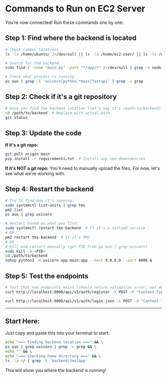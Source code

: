# Commands to Run on EC2 Server

You're now connected! Run these commands one by one:

## Step 1: Find where the backend is located

```bash
# Check common locations
ls -la /home/ubuntu/ 2>/dev/null || ls -la /home/ec2-user/ || ls -la /opt/ || ls -la /var/www/

# Search for the backend
sudo find / -name "main.py" -path "*/app/*" 2>/dev/null | grep -v node_modules | head -5

# Check what process is running
ps aux | grep -E 'uvicorn|python.*main|fastapi' | grep -v grep
```

## Step 2: Check if it's a git repository

```bash
# Once you find the backend location (let's say it's /path/to/backend)
cd /path/to/backend  # Replace with actual path
git status
```

## Step 3: Update the code

**If it's a git repo:**
```bash
git pull origin main
pip install -r requirements.txt  # Install any new dependencies
```

**If it's NOT a git repo:**
You'll need to manually upload the files. For now, let's see what we're working with.

## Step 4: Restart the backend

```bash
# Try to find how it's running:
sudo systemctl list-units | grep tms
pm2 list
ps aux | grep uvicorn

# Restart based on what you find:
sudo systemctl restart tms-backend  # If it's a systemd service
# OR
pm2 restart tms-backend  # If it's PM2
# OR
# Kill and restart manually (get PID from ps aux | grep uvicorn)
sudo kill -9 <PID>
cd /path/to/backend
nohup python3 -m uvicorn app.main:app --host 0.0.0.0 --port 8000 &
```

## Step 5: Test the endpoints

```bash
# Test that new endpoints exist (should return validation error, not 404)
curl http://localhost:8000/api/v1/auth/register -X POST -H "Content-Type: application/json" -d '{}'

curl http://localhost:8000/api/v1/auth/login-json -X POST -H "Content-Type: application/json" -d '{}'
```

---

## Start Here:

Just copy and paste this into your terminal to start:

```bash
echo "=== Finding backend location ===" && \
ps aux | grep uvicorn | grep -v grep && \
echo "" && \
echo "=== Checking home directory ===" && \
ls -la ~/ | grep -E 'backend|tms|app'
```

This will show you where the backend is running!

